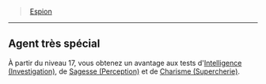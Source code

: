 ﻿---
!Generic
Id: rogue_spy_hd.md#agent-très-spécial
ParentLink: rogue_spy_hd.md#espion
Name: Agent très spécial
ParentName: Espion
NameLevel: 2
Attributes: {}
---
> [Espion](hd_rogue_spy.md)

---

## Agent très spécial

À partir du niveau 17, vous obtenez un avantage aux tests d'[Intelligence (Investigation)](hd_abilities_intelligence_investigation.md), de [Sagesse (Perception)](hd_abilities_wisdom_perception.md) et de [Charisme (Supercherie)](hd_abilities_charisma_supercherie.md).

